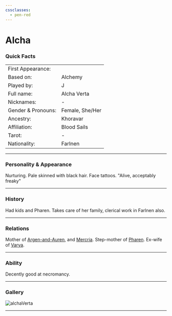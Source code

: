 ```yaml
---
cssclasses:
  - pen-red
---
```

# Alcha
### Quick Facts

|                    |                 |
| ------------------ | --------------- |
| First Appearance:  |                 |
| Based on:          | Alchemy         |
| Played by:         | J               |
| Full name:         | Alcha Verta     |
| Nicknames:         | -               |
| Gender & Pronouns: | Female, She/Her |
| Ancestry:          | Khoravar        |
| Affiliation:       | Blood Sails     |
| Tarot:             | -               |
| Nationality:       | Farlnen         |
***
### Personality & Appearance
Nurturing. Pale skinned with black hair. Face tattoos.
"Alive, acceptably freaky"
***
### History
Had kids and Pharen. Takes care of her family, clerical work in Farlnen also.

***
### Relations
Mother of [Argen-and-Auren](Argen-and-Auren.md), and [Mercria](Mercria.md).
Step-mother of [Pharen](../Pharen.md).
Ex-wife of [Varya](Varya.md).

***
### Ability
Decently good at necromancy.

***
### Gallery

![alchaVerta](../../../../../../99%20-%20META/attachments/alchaVerta.png)
***
